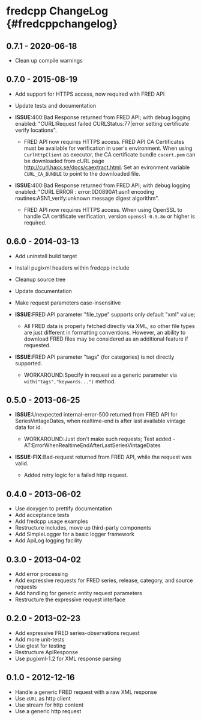fredcpp ChangeLog  {#fredcppchangelog}
=================

## 0.7.1 - 2020-06-18

- Clean up compile warnings


## 0.7.0 - 2015-08-19

- Add support for HTTPS access, now required with FRED API
- Update tests and documentation

- __ISSUE__:400:Bad Response returned from FRED API; with debug logging enabled:
  "CURL:Request failed CURLStatus:77|error setting certificate verify locations".
  - FRED API now requires HTTPS access. FRED API CA Certificates must be available
    for verification in user's environment. When using `CurlHttpClient` as executor,
    the CA certificate bundle `cacert.pem` can be downloaded from cURL page
    http://curl.haxx.se/docs/caextract.html. Set an evironment variable
    `CURL_CA_BUNDLE` to point to the downloaded file.

- __ISSUE__:400:Bad Response returned from FRED API; with debug logging enabled:
  "CURL ERROR : error:0D0890A1:asn1 encoding routines:ASN1_verify:unknown message
  digest algorithm".
  - FRED API now requires HTTPS access. When using OpenSSL to handle CA certificate
    verification, version `openssl-0.9.8o` or higher is required.


## 0.6.0 - 2014-03-13

- Add uninstall build target
- Install pugixml headers within fredcpp include
- Cleanup source tree
- Update documentation
- Make request parameters case-insensitive

- __ISSUE__:FRED API parameter "file_type" supports only default "xml" value;
  - All FRED data is properly fetched directly via XML, so other file types are
    just different in formatting conventions. However, an ability to download
    FRED files may be considered as an additional feature if requested.

- __ISSUE__:FRED API parameter "tags" (for categories) is not directly supported.
  - WORKAROUND:Specify in request as a generic parameter via `with("tags","keywords...")`
    method.


## 0.5.0 - 2013-06-25

- __ISSUE__:Unexpected internal-error-500 returned from FRED API for SeriesVintageDates,
  when realtime-end is after last available vintage data for id.
  - WORKAROUND:Just don't make such requests;
    Test added - AT:ErrorWhenRealtimeEndAfterLastSeriesVintageDates

- __ISSUE-FIX__:Bad-request returned from FRED API, while the request was valid.
  - Added retry logic for a failed http request.


## 0.4.0 - 2013-06-02

- Use doxygen to prettify documentation
- Add acceptance tests
- Add fredcpp usage examples
- Restructure includes, move up third-party components
- Add SimpleLogger for a basic logger framework
- Add ApiLog logging facility


## 0.3.0 - 2013-04-02

- Add error processing
- Add expressive requests for FRED series, release, category, and source requests
- Add handling for generic entity request parameters
- Restructure the expressive request interface


## 0.2.0 - 2013-02-23

- Add expressive FRED series-observations request
- Add more unit-tests
- Use gtest for testing
- Restructure ApiResponse
- Use pugixml-1.2 for XML response parsing


## 0.1.0 - 2012-12-16

- Handle a generic FRED request with a raw XML response
- Use `cURL` as http client
- Use stream for http content
- Use a generic http request
